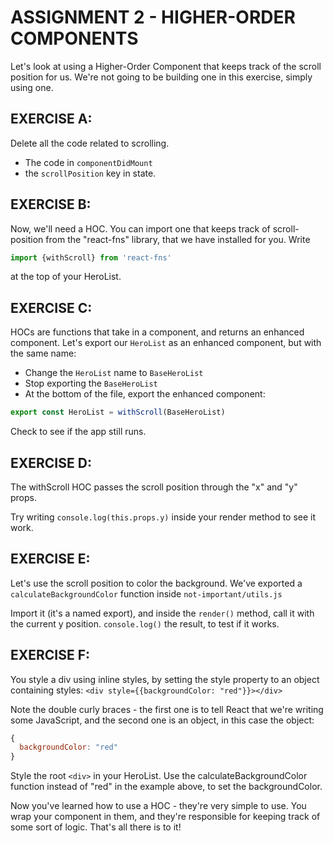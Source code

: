 # ASSIGNMENT 2 - HIGHER-ORDER COMPONENTS

Let's look at using a Higher-Order Component that keeps track of the scroll position for us.
We're not going to be building one in this exercise, simply using one.

## EXERCISE A:
Delete all the code related to scrolling.
- The code in `componentDidMount`
- the `scrollPosition` key in state.

## EXERCISE B:
Now, we'll need a HOC.
You can import one that keeps track of scroll-position from the "react-fns" library, that
we have installed for you.
Write
```js
import {withScroll} from 'react-fns'
```
at the top of your HeroList.

## EXERCISE C:
HOCs are functions that take in a component, and returns an enhanced component.
Let's export our `HeroList` as an enhanced component, but with the same name:
- Change the `HeroList` name to `BaseHeroList`
- Stop exporting the `BaseHeroList`
- At the bottom of the file, export the enhanced component:
```js
export const HeroList = withScroll(BaseHeroList)
```

Check to see if the app still runs.

## EXERCISE D:
The withScroll HOC passes the scroll position through the "x" and "y" props.

Try writing `console.log(this.props.y)` inside your render method to see it work.

## EXERCISE E:
Let's use the scroll position to color the background.
We've exported a `calculateBackgroundColor` function inside `not-important/utils.js`

Import it (it's a named export), and inside the `render()` method, call it with the current y position.
`console.log()` the result, to test if it works.

## EXERCISE F:
You style a div using inline styles, by setting the style property to an object
containing styles:
`<div style={{backgroundColor: "red"}}></div>`

Note the double curly braces - the first one is to tell React that we're writing some JavaScript, and the second
one is an object, in this case the object:
```js
{
  backgroundColor: "red"
}
```

Style the root `<div>` in your HeroList.
Use the calculateBackgroundColor function instead of "red" in the example above, to set the backgroundColor.

Now you've learned how to use a HOC - they're very simple to use. You wrap your component in them, and they're responsible
for keeping track of some sort of logic. That's all there is to it!
